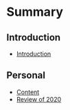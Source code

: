 # Summary

## Introduction

* [Introduction](README.md)

## Personal

* [Content](personal-content.md)
* [Review of 2020](review-2020.md)